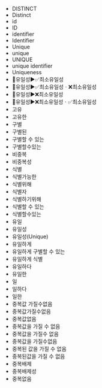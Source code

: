 ﻿- DISTINCT
- Distinct
- id
- ID
- identifier
- Identifier
- Unique
- unique
- UNIQUE
- unique identifier
- Uniqueness
- 📌유일성▶️✅최소유일성
- 📌유일성▶️✅최소유일성ㆍ❌최소유일성
- 📌유일성▶️❌최소유일성
- 📌유일성▶️❌최소유일성ㆍ✅최소유일성
- 고유
- 고유한
- 구별
- 구별된
- 구별할 수 있는
- 구별할수있는
- 비중복
- 비중복성
- 식별
- 식별가능한
- 식별위해
- 식별자
- 식별하기위해
- 식별할 수 있는
- 식별할수있는
- 유일
- 유일성
- 유일성(Unique)
- 유일하게
- 유일하게 구별할 수 있는
- 유일하게 식별
- 유일하다
- 유일한
- 일
- 일하다
- 일한
- 중복값 가질수없음
- 중복값가질수없음
- 중복값없음
- 중복값을 가질 수 없음
- 중복값을 가질수 없음
- 중복값을 가질수없음
- 중복된 값을 가질 수 없음
- 중복된값을 가질 수 없음
- 중복배제
- 중복배제성
- 중복없음
